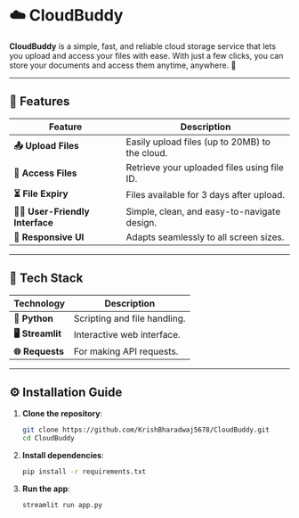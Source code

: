 # ☁️ CloudBuddy 

**CloudBuddy** is a simple, fast, and reliable cloud storage service that lets you upload and access your files with ease. With just a few clicks, you can store your documents and access them anytime, anywhere. 🌟

---

## 💫 Features

| Feature                           | Description                                                      |
| --------------------------------- | ---------------------------------------------------------------- |
| **📤 Upload Files**               | Easily upload files (up to 20MB) to the cloud.                   |
| **🔗 Access Files**               | Retrieve your uploaded files using file ID.                      |
| **⏳ File Expiry**                 | Files available for 3 days after upload.                        |
| **👨‍💻 User-Friendly Interface**   | Simple, clean, and easy-to-navigate design.                      |
| **📱 Responsive UI**               | Adapts seamlessly to all screen sizes.                         |

---

## 🧰 Tech Stack 

| Technology        | Description                                           |
| ----------------- | ----------------------------------------------------- |
| **🐍 Python**     | Scripting and file handling.                          |
| **🖥️ Streamlit** | Interactive web interface.                             |
| **🌐 Requests**   | For making API requests.                              |

---

## ⚙️ Installation Guide

1. **Clone the repository**:

   ```bash
   git clone https://github.com/KrishBharadwaj5678/CloudBuddy.git
   cd CloudBuddy
   ```

2. **Install dependencies**:

   ```bash
   pip install -r requirements.txt
   ```

3. **Run the app**:

   ```bash
   streamlit run app.py
   ```
